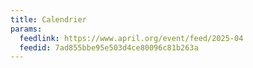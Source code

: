 ```yaml
---
title: Calendrier
params:
  feedlink: https://www.april.org/event/feed/2025-04
  feedid: 7ad855bbe95e503d4ce80096c81b263a
---
```

